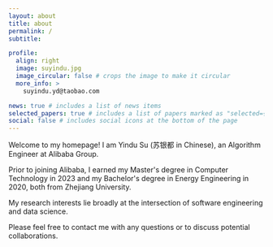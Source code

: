 ```yaml
---
layout: about
title: about
permalink: /
subtitle: 

profile:
  align: right
  image: suyindu.jpg
  image_circular: false # crops the image to make it circular
  more_info: >
    suyindu.yd@taobao.com

news: true # includes a list of news items
selected_papers: true # includes a list of papers marked as "selected={true}"
social: false # includes social icons at the bottom of the page
---
```


Welcome to my homepage! I am Yindu Su (苏银都 in Chinese), an Algorithm Engineer at Alibaba Group.

Prior to joining Alibaba, I earned my Master's degree in Computer Technology in 2023 and my Bachelor's degree in Energy Engineering in 2020, both from Zhejiang University.

My research interests lie broadly at the intersection of software engineering and data science.

Please feel free to contact me with any questions or to discuss potential collaborations.
